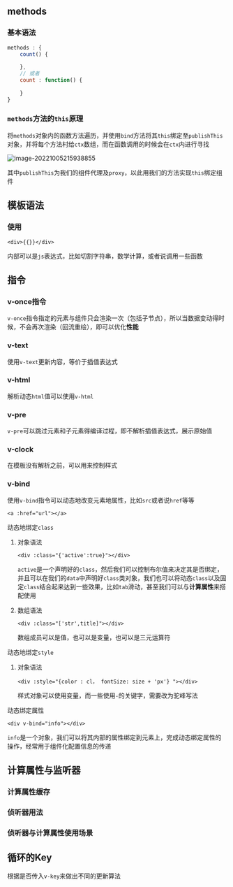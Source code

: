 

## methods

### 基本语法

```js
methods : {
    count() {
        
    },
    // 或者
    count : function() {
        
    }
}
```

### `methods`方法的`this`原理

将`methods`对象内的函数方法遍历，并使用`bind`方法将其`this`绑定至`publishThis`对象，并将每个方法村给`ctx`数组，而在函数调用的时候会在`ctx`内进行寻找

![image-20221005215938855](C:\Users\hogsk\AppData\Roaming\Typora\typora-user-images\image-20221005215938855.png)

其中`publishThis`为我们的组件代理及`proxy`，以此用我们的方法实现`this`绑定组件

## 模板语法

### 使用

```vue
<div>{{}}</div>
```

内部可以是`js`表达式，比如切割字符串，数学计算，或者说调用一些函数

### 

## 指令

### v-once指令

`v-once`指令指定的元素与组件只会渲染一次（包括子节点），所以当数据变动得时候，不会再次渲染（回流重绘），即可以优化**性能**

### v-text

使用`v-text`更新内容，等价于插值表达式

### v-html

解析动态`html`值可以使用`v-html`

### v-pre

`v-pre`可以跳过元素和子元素得编译过程，即不解析插值表达式，展示原始值

### v-clock

在模板没有解析之前，可以用来控制样式

### v-bind

使用`v-bind`指令可以动态地改变元素地属性，比如`src`或者说`href`等等

````vue
<a :href="url"></a>
````

动态地绑定`class`

1. 对象语法

   ```vue
   <div :class="{'active':true}"></div>
   ```

   `active`是一个声明好的`class`，然后我们可以控制布尔值来决定其是否绑定，并且可以在我们的`data`中声明好`class`类对象，我们也可以将动态`class`以及固定`class`结合起来达到一些效果，比如`tab`滑动，甚至我们可以与**计算属性**来搭配使用

2. 数组语法

   ```vue
   <div :class="['str',title]"></div>
   ```

   数组成员可以是值，也可以是变量，也可以是三元运算符

动态地绑定`style`

1. 对象语法

   ```vue
   <div :style="{color : cl， fontSize: size + 'px'} "></div>
   ```

   样式对象可以使用变量，而一些使用`-`的关键字，需要改为驼峰写法

动态绑定属性

```vue
<div v-bind="info"></div>
```

`info`是一个对象，我们可以将其内部的属性绑定到元素上，完成动态绑定属性的操作，经常用于组件化配置信息的传递



## 计算属性与监听器

### 计算属性缓存

### 侦听器用法

### 侦听器与计算属性使用场景



## 循环的Key

根据是否传入`v-key`来做出不同的更新算法







